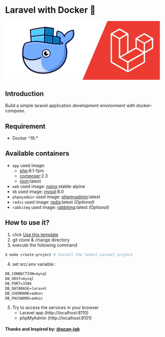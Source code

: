 # Laravel with Docker 🐳

<p align="center">
    <img src="./docker/images/laravel+docker.jpeg" alt="docker+laravel">
</p>

## Introduction

Build a simple laravel application development environment with docker-compose.


## Requirement
- Docker ^19.*

## Available containers
- ``app`` used image:
  - [php](https://hub.docker.com/_/php):8.1-fpm
  - [composer](https://hub.docker.com/_/composer):2.3
  - [npm](https://deb.nodesource.com/setup_lts.x):latest
- ``web`` used image: [nginx](https://hub.docker.com/_/nginx):stable-alpine
- ``db`` used image: [mysql](https://hub.docker.com/_/mysql):8.0
- ``phpmyadmin`` used image: [phpmyadmin](https://hub.docker.com/_/phpmyadmin):latest
- ``redis`` used image: [redis](https://hub.docker.com/_/redis):latest *(Optional)*
- ``rabbitmq`` used image: [rabbitmq](https://hub.docker.com/_/rabbitmq):latest *(Optional)*

## How to use it?

1. click [Use this template](https://github.com/agungprsty/laravel-with-docker/generate)
2. git clone & change directory
3. execute the following command

```bash
$ make create-project # Install the latest Laravel project
```
4. set src/.env variable :
```
DB_CONNECTION=mysql
DB_HOST=mysql
DB_PORT=3306
DB_DATABASE=laravel
DB_USERNAME=admin
DB_PASSWORD=admin
```
5. Try to access the services in your browser
   - Laravel app (http://localhost:8110)
   - phpMyAdmin (http://localhost:8101)

#### Thanks and Inspired by: [@ucan-lab](https://github.com/ucan-lab)
